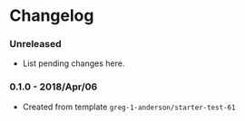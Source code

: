 # Changelog

### Unreleased

* List pending changes here.

### 0.1.0 - 2018/Apr/06

* Created from template `greg-1-anderson/starter-test-61`
